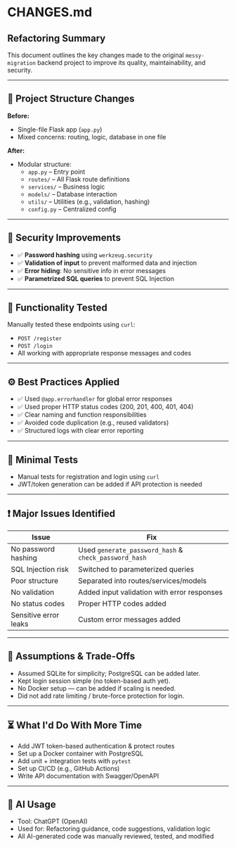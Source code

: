 # CHANGES.md

## Refactoring Summary

This document outlines the key changes made to the original `messy-migration` backend project to improve its quality, maintainability, and security.

---

## 🧱 Project Structure Changes

**Before:**
- Single-file Flask app (`app.py`)
- Mixed concerns: routing, logic, database in one file

**After:**
- Modular structure:
  - `app.py` – Entry point
  - `routes/` – All Flask route definitions
  - `services/` – Business logic
  - `models/` – Database interaction
  - `utils/` – Utilities (e.g., validation, hashing)
  - `config.py` – Centralized config

---

## 🔐 Security Improvements

- ✅ **Password hashing** using `werkzeug.security`
- ✅ **Validation of input** to prevent malformed data and injection
- ✅ **Error hiding**: No sensitive info in error messages
- ✅ **Parametrized SQL queries** to prevent SQL Injection

---

## 🧪 Functionality Tested

Manually tested these endpoints using `curl`:
- `POST /register`
- `POST /login`
- All working with appropriate response messages and codes

---

## ⚙️ Best Practices Applied

- ✅ Used `@app.errorhandler` for global error responses
- ✅ Used proper HTTP status codes (200, 201, 400, 401, 404)
- ✅ Clear naming and function responsibilities
- ✅ Avoided code duplication (e.g., reused validators)
- ✅ Structured logs with clear error reporting

---

## 🧪 Minimal Tests

- Manual tests for registration and login using `curl`
- JWT/token generation can be added if API protection is needed

---

## ❗ Major Issues Identified

| Issue | Fix |
|-------|-----|
| No password hashing | Used `generate_password_hash` & `check_password_hash` |
| SQL Injection risk | Switched to parameterized queries |
| Poor structure | Separated into routes/services/models |
| No validation | Added input validation with error responses |
| No status codes | Proper HTTP codes added |
| Sensitive error leaks | Custom error messages added |

---

## 🚧 Assumptions & Trade-Offs

- Assumed SQLite for simplicity; PostgreSQL can be added later.
- Kept login session simple (no token-based auth yet).
- No Docker setup — can be added if scaling is needed.
- Did not add rate limiting / brute-force protection for login.

---

## ⏳ What I'd Do With More Time

- Add JWT token-based authentication & protect routes
- Set up a Docker container with PostgreSQL
- Add unit + integration tests with `pytest`
- Set up CI/CD (e.g., GitHub Actions)
- Write API documentation with Swagger/OpenAPI

---

## 🤖 AI Usage

- Tool: ChatGPT (OpenAI)
- Used for: Refactoring guidance, code suggestions, validation logic
- All AI-generated code was manually reviewed, tested, and modified
